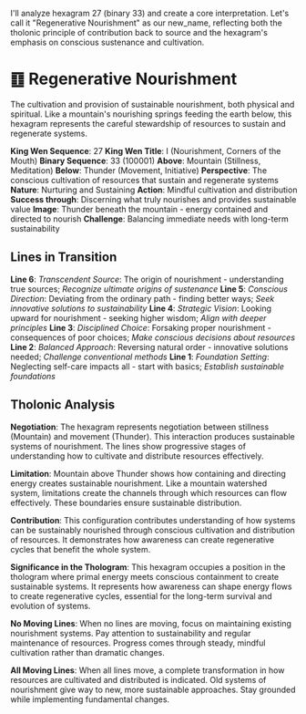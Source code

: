 I'll analyze hexagram 27 (binary 33) and create a core interpretation. Let's call it "Regenerative Nourishment" as our new_name, reflecting both the tholonic principle of contribution back to source and the hexagram's emphasis on conscious sustenance and cultivation.

# ䷚ Regenerative Nourishment

The cultivation and provision of sustainable nourishment, both physical and spiritual. Like a mountain's nourishing springs feeding the earth below, this hexagram represents the careful stewardship of resources to sustain and regenerate systems.


**King Wen Sequence**: 27
**King Wen Title**: I (Nourishment, Corners of the Mouth)
**Binary Sequence**: 33 (100001)
**Above**: Mountain (Stillness, Meditation)
**Below**: Thunder (Movement, Initiative)
**Perspective**: The conscious cultivation of resources that sustain and regenerate systems
**Nature**: Nurturing and Sustaining
**Action**: Mindful cultivation and distribution
**Success through**: Discerning what truly nourishes and provides sustainable value
**Image**: Thunder beneath the mountain - energy contained and directed to nourish
**Challenge**: Balancing immediate needs with long-term sustainability

## Lines in Transition
**Line 6**: *Transcendent Source*: The origin of nourishment - understanding true sources; *Recognize ultimate origins of sustenance*
**Line 5**: *Conscious Direction*: Deviating from the ordinary path - finding better ways; *Seek innovative solutions to sustainability*
**Line 4**: *Strategic Vision*: Looking upward for nourishment - seeking higher wisdom; *Align with deeper principles*
**Line 3**: *Disciplined Choice*: Forsaking proper nourishment - consequences of poor choices; *Make conscious decisions about resources*
**Line 2**: *Balanced Approach*: Reversing natural order - innovative solutions needed; *Challenge conventional methods*
**Line 1**: *Foundation Setting*: Neglecting self-care impacts all - start with basics; *Establish sustainable foundations*

## Tholonic Analysis
**Negotiation**: The hexagram represents negotiation between stillness (Mountain) and movement (Thunder). This interaction produces sustainable systems of nourishment. The lines show progressive stages of understanding how to cultivate and distribute resources effectively.

**Limitation**: Mountain above Thunder shows how containing and directing energy creates sustainable nourishment. Like a mountain watershed system, limitations create the channels through which resources can flow effectively. These boundaries ensure sustainable distribution.

**Contribution**: This configuration contributes understanding of how systems can be sustainably nourished through conscious cultivation and distribution of resources. It demonstrates how awareness can create regenerative cycles that benefit the whole system.

**Significance in the Thologram**: This hexagram occupies a position in the thologram where primal energy meets conscious containment to create sustainable systems. It represents how awareness can shape energy flows to create regenerative cycles, essential for the long-term survival and evolution of systems.

**No Moving Lines**: When no lines are moving, focus on maintaining existing nourishment systems. Pay attention to sustainability and regular maintenance of resources. Progress comes through steady, mindful cultivation rather than dramatic changes.

**All Moving Lines**: When all lines move, a complete transformation in how resources are cultivated and distributed is indicated. Old systems of nourishment give way to new, more sustainable approaches. Stay grounded while implementing fundamental changes.
